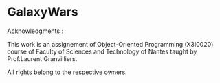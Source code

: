 # GalaxyWars

Acknowledgments :

This work is an assignement of Object-Oriented Programming (X3I0020) course of Faculty of Sciences and Technology of Nantes taught by Prof.Laurent Granvilliers.

All rights belong to the respective owners.

